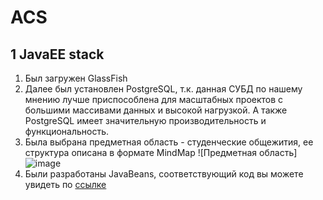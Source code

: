 # ACS
## 1 JavaEE stack
1. Был загружен GlassFish
2. Далее был установлен PostgreSQL, т.к. данная СУБД по нашему мнению лучше приспособлена для масштабных проектов с большими массивами данных и высокой нагрузкой. А также PostgreSQL имеет значительную производительность и функциональность.
3. Была выбрана предметная область - студенческие общежития, ее структура описана в формате MindMap ![Предметная область]![image](https://github.com/Lilpank/ACS/assets/109220001/769e8458-3506-4292-95b9-541ccc386cb2)
4. Были разработаны JavaBeans, соответствующий код вы можете увидеть по [ссылке](https://github.com/Lilpank/ACS/tree/master/src/main/java/ru/study/models) 
